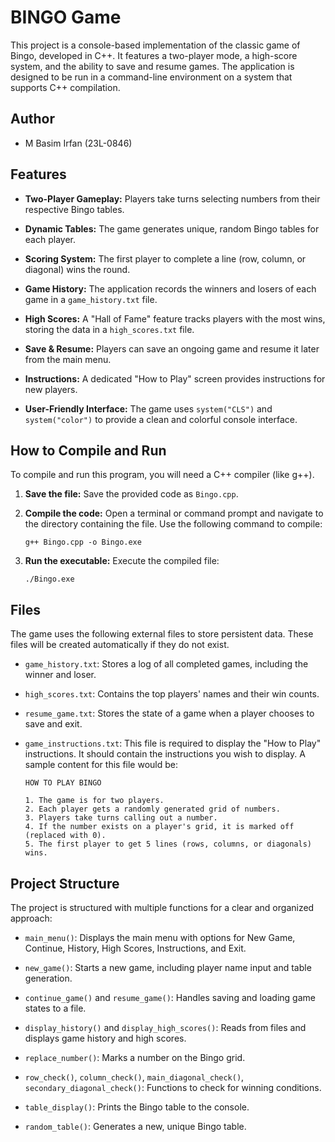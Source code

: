 # BINGO Game

This project is a console-based implementation of the classic game of Bingo, developed in C++. It features a two-player mode, a high-score system, and the ability to save and resume games. The application is designed to be run in a command-line environment on a system that supports C++ compilation.

## Author
  * M Basim Irfan (23L-0846)

## Features

  * **Two-Player Gameplay:** Players take turns selecting numbers from their respective Bingo tables.

  * **Dynamic Tables:** The game generates unique, random Bingo tables for each player.

  * **Scoring System:** The first player to complete a line (row, column, or diagonal) wins the round.

  * **Game History:** The application records the winners and losers of each game in a `game_history.txt` file.

  * **High Scores:** A "Hall of Fame" feature tracks players with the most wins, storing the data in a `high_scores.txt` file.

  * **Save & Resume:** Players can save an ongoing game and resume it later from the main menu.

  * **Instructions:** A dedicated "How to Play" screen provides instructions for new players.

  * **User-Friendly Interface:** The game uses `system("CLS")` and `system("color")` to provide a clean and colorful console interface.

## How to Compile and Run

To compile and run this program, you will need a C++ compiler (like g++).

1.  **Save the file:**
    Save the provided code as `Bingo.cpp`.

2.  **Compile the code:**
    Open a terminal or command prompt and navigate to the directory containing the file. Use the following command to compile:

    ```
    g++ Bingo.cpp -o Bingo.exe

    ```

3.  **Run the executable:**
    Execute the compiled file:

    ```
    ./Bingo.exe

    ```

## Files

The game uses the following external files to store persistent data. These files will be created automatically if they do not exist.

  * `game_history.txt`: Stores a log of all completed games, including the winner and loser.

  * `high_scores.txt`: Contains the top players' names and their win counts.

  * `resume_game.txt`: Stores the state of a game when a player chooses to save and exit.

  * `game_instructions.txt`: This file is required to display the "How to Play" instructions. It should contain the instructions you wish to display. A sample content for this file would be:

    ```
    HOW TO PLAY BINGO

    1. The game is for two players.
    2. Each player gets a randomly generated grid of numbers.
    3. Players take turns calling out a number.
    4. If the number exists on a player's grid, it is marked off (replaced with 0).
    5. The first player to get 5 lines (rows, columns, or diagonals) wins.

    ```

## Project Structure

The project is structured with multiple functions for a clear and organized approach:

  * `main_menu()`: Displays the main menu with options for New Game, Continue, History, High Scores, Instructions, and Exit.

  * `new_game()`: Starts a new game, including player name input and table generation.

  * `continue_game()` and `resume_game()`: Handles saving and loading game states to a file.

  * `display_history()` and `display_high_scores()`: Reads from files and displays game history and high scores.

  * `replace_number()`: Marks a number on the Bingo grid.

  * `row_check()`, `column_check()`, `main_diagonal_check()`, `secondary_diagonal_check()`: Functions to check for winning conditions.

  * `table_display()`: Prints the Bingo table to the console.

  * `random_table()`: Generates a new, unique Bingo table.
